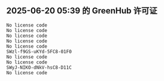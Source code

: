 ## 2025-06-20 05:39 的 GreenHub 许可证
```
No license code
No license code
No license code
No license code
No license code
SWzl-f9GS-uKYd-5FC8-01F0
No license code
No license code
SWyJ-NIKO-dNkV-hsC8-D11C
No license code
```
